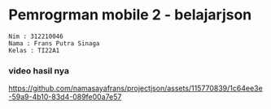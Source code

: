 # Pemrogrman mobile 2 - belajarjson
```
Nim : 312210046
Nama : Frans Putra Sinaga
Kelas : TI22A1
```
### video hasil nya 

https://github.com/namasayafrans/projectjson/assets/115770839/1c64ee3e-59a9-4b10-83d4-089fe00a7e57

